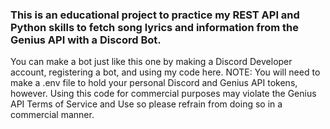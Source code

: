 <h3>This is an educational project to practice my REST API and Python skills to fetch song lyrics and information from the Genius API with a Discord Bot. </h3>
You can make a bot just like this one by making a Discord Developer account, registering a bot, and using my code here. NOTE: You will need to make a .env file to hold your personal Discord and Genius API tokens, however. Using this code for commercial purposes may violate the Genius API Terms of Service and Use so please refrain from doing so in a commercial manner.
